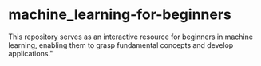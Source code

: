 # machine_learning-for-beginners
This repository serves as an interactive resource for beginners in machine learning, enabling them to grasp fundamental concepts and develop applications."
